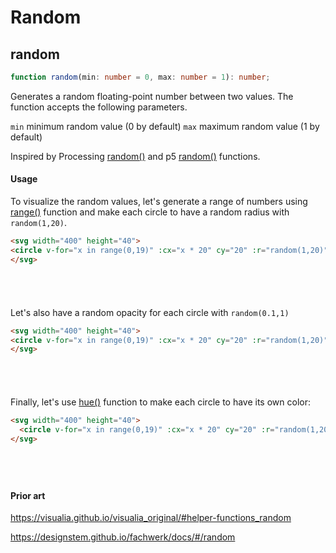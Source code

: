 # Random

## random

```ts
function random(min: number = 0, max: number = 1): number;
```

Generates a random floating-point number between two values. The function accepts the following parameters.

`min` minimum random value (0 by default)
`max` maximum random value (1 by default)

Inspired by Processing [random()](https://processing.org/reference/random_.html) and p5 [random()](https://p5js.org/reference/#/p5/random) functions.

#### Usage

To visualize the random values, let's generate a range of numbers using [range()](/utils/arrays#range) function and make each circle to have a random radius with `random(1,20)`.

```md
<svg width="400" height="40">
<circle v-for="x in range(0,19)" :cx="x * 20" cy="20" :r="random(1,20)" />
</svg>
```

<svg width="400" height="40">
<circle v-for="x in range(0,19)" :cx="x * 20" cy="20" :r="random(1,20)" />
</svg>

Let's also have a random opacity for each circle with `random(0.1,1)`

```md
<svg width="400" height="40">
<circle v-for="x in range(0,19)" :cx="x * 20" cy="20" :r="random(1,20)" :opacity="random(0.1,1)" />
</svg>
```

<svg width="400" height="40">
<circle v-for="x in range(0,19)" :cx="x * 20" cy="20" :r="random(1,20)" :opacity="random(0.1,1)" />
</svg>

Finally, let's use [hue()](/utils/colors#hue) function to make each circle to have its own color:

```md
<svg width="400" height="40">
  <circle v-for="x in range(0,19)" :cx="x * 20" cy="20" :r="random(1,20)" :fill="hue(random(0,360))" :opacity="0.5" />
</svg>
```

<svg width="400" height="40">
  <circle v-for="x in range(0,19)" :cx="x * 20" cy="20" :r="random(1,20)" :fill="hue(random(0,360))" :opacity="0.5" />
</svg>

#### Prior art

https://visualia.github.io/visualia_original/#helper-functions_random

https://designstem.github.io/fachwerk/docs/#/random
